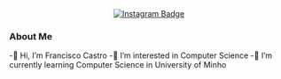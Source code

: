 <div id="header" align="center">
  <div id="badges" align = "center">
  <a href="https://www.instagram.com/franciscocastro.07/">
  <img src="https://img.shields.io/badge/Instagram-purple?style=for-the-badge&logo=instagram&logoColor=white" alt="Instagram Badge"/>
  </a>
  </div>
  <img src="https://komarev.com/ghpvc/?username=JoaoCunha50&style=flat-square&color=blue" alt=""/>
</div>


### About Me

-👋 Hi, I’m Francisco Castro
-👀 I’m interested in Computer Science
-🌱 I’m currently learning Computer Science in University of Minho


